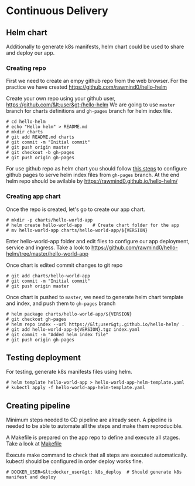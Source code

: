 # Continuous Delivery

## Helm chart

Additionally to generate k8s manifests, helm chart could be used to share and deploy our app.

### Creating repo

First we need to create an empy github repo from the web browser. For the practice we have created https://github.com/rawmind0/hello-helm

Create your own repo using your github user, https://github.com/&lt;user&gt;/hello-helm We are going to use `master` branch for charts definitions and `gh-pages` branch for helm index file.

```
# cd hello-helm
# echo "Hello helm" > README.md
# mkdir charts
# git add README.md charts
# git commit -m "Initial commit"
# git push origin master
# git checkout -b gh-pages
# git push origin gh-pages
```

For use github repo as helm chart you should follow [this steps](https://helm.sh/docs/chart_repository/#github-pages-example) to configure github pages to serve helm index files from `gh-pages` branch. At the end helm repo should be avilable by https://rawmind0.github.io/hello-helm/

### Creating app chart

Once the repo is created, let's go to create our app chart.

```
# mkdir -p charts/hello-world-app
# helm create hello-world-app    # Create chart folder for the app
# mv hello-world-app charts/hello-world-app/${VERSION}
```

Enter hello-world-app folder and edit files to configure our app deployment, service and ingress. Take a look to https://github.com/rawmind0/hello-helm/tree/master/hello-world-app 

Once chart is edited commit changes to git repo

```
# git add charts/hello-world-app
# git commit -m "Initial commit"
# git push origin master
```

Once chart is pushed to `master`, we need to generate helm chart template and index, and push them to `gh-pages` branch

```
# helm package charts/hello-world-app/${VERSION}
# git checkout gh-pages
# helm repo index --url https://&lt;user&gt;.github.io/hello-helm/ .
# git add hello-world-app-${VERSION}.tgz index.yaml
# git commit -m "Added helm index file"
# git push origin gh-pages
```

## Testing deployment

For testing, generate k8s manifests files using helm.

```
# helm template hello-world-app > hello-world-app-helm-template.yaml
# kubectl apply -f hello-world-app-helm-template.yaml
```

## Creating pipeline

Minimum steps needed to CD pipeline are already seen. A pipeline is needed to be able to automate all the steps and make them reproducible. 

A Makefile is prepared on the app repo to define and execute all stages. Take a look at [Makefile](https://github.com/rawmind0/hello-world-app/blob/master/Makefile)

Execute make command to check that all steps are executed automatically. kubectl should be configured in order deploy works fine.

```
# DOCKER_USER=&lt;docker_user&gt; k8s_deploy  # Should generate k8s manifest and deploy
```
